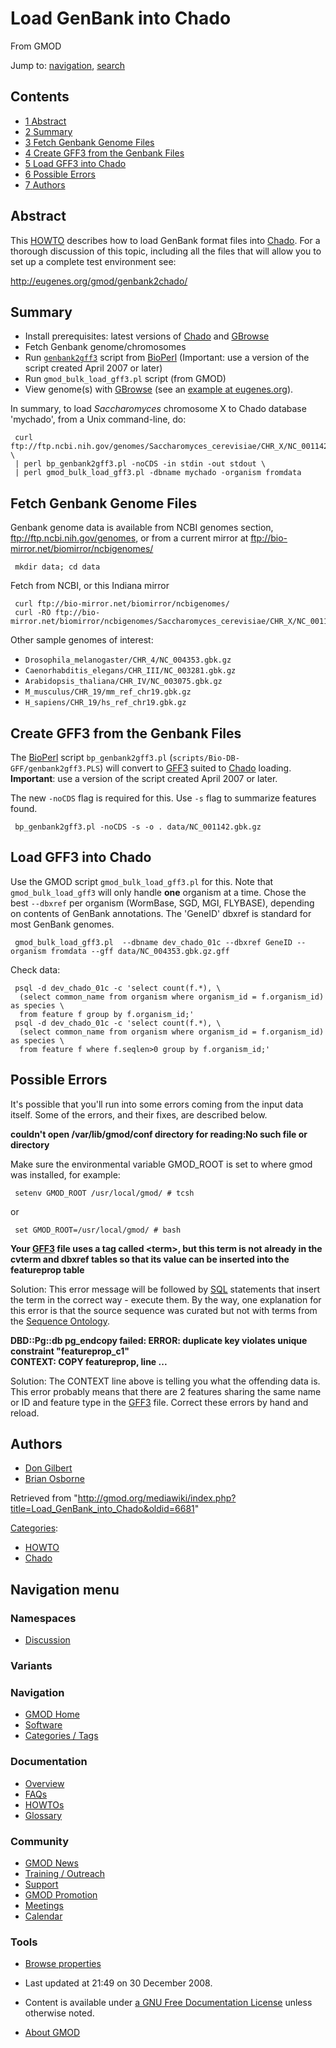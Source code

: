









<span id="top"></span>







# <span dir="auto">Load GenBank into Chado</span>





From GMOD









Jump to: [navigation](#mw-navigation), [search](#p-search)









## Contents



- [<span class="tocnumber">1</span>
  <span class="toctext">Abstract</span>](#Abstract)
- [<span class="tocnumber">2</span>
  <span class="toctext">Summary</span>](#Summary)
- [<span class="tocnumber">3</span> <span class="toctext">Fetch Genbank
  Genome Files</span>](#Fetch_Genbank_Genome_Files)
- [<span class="tocnumber">4</span> <span class="toctext">Create GFF3
  from the Genbank Files</span>](#Create_GFF3_from_the_Genbank_Files)
- [<span class="tocnumber">5</span> <span class="toctext">Load GFF3 into
  Chado</span>](#Load_GFF3_into_Chado)
- [<span class="tocnumber">6</span> <span class="toctext">Possible
  Errors</span>](#Possible_Errors)
- [<span class="tocnumber">7</span>
  <span class="toctext">Authors</span>](#Authors)



## <span id="Abstract" class="mw-headline">Abstract</span>

This [HOWTO](Category%3AHOWTO "Category%3AHOWTO") describes how to load
GenBank format files into
<a href="Chado" class="mw-redirect" title="Chado">Chado</a>. For a
thorough discussion of this topic, including all the files that will
allow you to set up a complete test environment see:

<a href="http://eugenes.org/gmod/genbank2chado/" class="external free"
rel="nofollow">http://eugenes.org/gmod/genbank2chado/</a>

  

## <span id="Summary" class="mw-headline">Summary</span>

- Install prerequisites: latest versions of
  <a href="Chado" class="mw-redirect" title="Chado">Chado</a> and
  [GBrowse](GBrowse.1 "GBrowse")
- Fetch Genbank genome/chromosomes
- Run <a
  href="http://code.open-bio.org/svnweb/index.cgi/bioperl/view/bioperl-live/trunk/scripts/Bio-DB-GFF/genbank2gff3.PLS"
  class="external text" rel="nofollow"><code>genbank2gff3</code></a>
  script from [BioPerl](BioPerl "BioPerl") (Important: use a version of
  the script created April 2007 or later)
- Run `gmod_bulk_load_gff3.pl` script (from GMOD)
- View genome(s) with [GBrowse](GBrowse.1 "GBrowse") (see an <a
  href="http://server3.eugenes.org/cgi-bin/gmod01/gbrowse/dev_chado_ggb/"
  class="external text" rel="nofollow">example at eugenes.org</a>).

In summary, to load *Saccharomyces* chromosome X to Chado database
'mychado', from a Unix command-line, do:

     curl ftp://ftp.ncbi.nih.gov/genomes/Saccharomyces_cerevisiae/CHR_X/NC_001142.gbk \
     | perl bp_genbank2gff3.pl -noCDS -in stdin -out stdout \
     | perl gmod_bulk_load_gff3.pl -dbname mychado -organism fromdata

## <span id="Fetch_Genbank_Genome_Files" class="mw-headline">Fetch Genbank Genome Files</span>

Genbank genome data is available from NCBI genomes section,
<a href="ftp://ftp.ncbi.nih.gov/genomes" class="external free"
rel="nofollow">ftp://ftp.ncbi.nih.gov/genomes</a>, or from a current
mirror at <a href="ftp://bio-mirror.net/biomirror/ncbigenomes/"
class="external free"
rel="nofollow">ftp://bio-mirror.net/biomirror/ncbigenomes/</a>

     mkdir data; cd data

Fetch from NCBI, or this Indiana mirror

     curl ftp://bio-mirror.net/biomirror/ncbigenomes/
     curl -RO ftp://bio-mirror.net/biomirror/ncbigenomes/Saccharomyces_cerevisiae/CHR_X/NC_001142.gbk.gz

Other sample genomes of interest:

- `Drosophila_melanogaster/CHR_4/NC_004353.gbk.gz`
- `Caenorhabditis_elegans/CHR_III/NC_003281.gbk.gz`
- `Arabidopsis_thaliana/CHR_IV/NC_003075.gbk.gz`
- `M_musculus/CHR_19/mm_ref_chr19.gbk.gz`
- `H_sapiens/CHR_19/hs_ref_chr19.gbk.gz`

  

## <span id="Create_GFF3_from_the_Genbank_Files" class="mw-headline">Create GFF3 from the Genbank Files</span>

The [BioPerl](BioPerl "BioPerl") script `bp_genbank2gff3.pl`
(`scripts/Bio-DB-GFF/genbank2gff3.PLS`) will convert to
[GFF3](GFF3 "GFF3") suited to
<a href="Chado" class="mw-redirect" title="Chado">Chado</a> loading.
**Important**: use a version of the script created April 2007 or later.

The new `-noCDS` flag is required for this. Use `-s` flag to summarize
features found.

     bp_genbank2gff3.pl -noCDS -s -o . data/NC_001142.gbk.gz

  

## <span id="Load_GFF3_into_Chado" class="mw-headline">Load GFF3 into Chado</span>

Use the GMOD script `gmod_bulk_load_gff3.pl` for this. Note that
`gmod_bulk_load_gff3` will only handle **one** organism at a time. Chose
the best `--dbxref` per organism (WormBase, SGD, MGI, FLYBASE),
depending on contents of GenBank annotations. The 'GeneID' dbxref is
standard for most GenBank genomes.

     gmod_bulk_load_gff3.pl  --dbname dev_chado_01c --dbxref GeneID --organism fromdata --gff data/NC_004353.gbk.gz.gff

Check data:

     psql -d dev_chado_01c -c 'select count(f.*), \
      (select common_name from organism where organism_id = f.organism_id) as species \
      from feature f group by f.organism_id;'
     psql -d dev_chado_01c -c 'select count(f.*), \
      (select common_name from organism where organism_id = f.organism_id) as species \
      from feature f where f.seqlen>0 group by f.organism_id;'

  

## <span id="Possible_Errors" class="mw-headline">Possible Errors</span>

It's possible that you'll run into some errors coming from the input
data itself. Some of the errors, and their fixes, are described below.

  
**couldn't open /var/lib/gmod/conf directory for reading:No such file or
directory**

Make sure the environmental variable GMOD_ROOT is set to where gmod was
installed, for example:

     setenv GMOD_ROOT /usr/local/gmod/ # tcsh

or

     set GMOD_ROOT=/usr/local/gmod/ # bash

  
**Your [GFF3](GFF3 "GFF3") file uses a tag called \<term\>, but this
term is not already in the cvterm and dbxref tables so that its value
can be inserted into the featureprop table**

Solution: This error message will be followed by
[SQL](Glossary#SQL "Glossary") statements that insert the term in the
correct way - execute them. By the way, one explanation for this error
is that the source sequence was curated but not with terms from the
<a href="http://sequenceontology.org" class="external text"
rel="nofollow">Sequence Ontology</a>.

  
**DBD::Pg::db pg_endcopy failed: ERROR: duplicate key violates unique
constraint "featureprop_c1"**  
**CONTEXT: COPY featureprop, line ...**

Solution: The CONTEXT line above is telling you what the offending data
is. This error probably means that there are 2 features sharing the same
name or ID and feature type in the [GFF3](GFF3 "GFF3") file. Correct
these errors by hand and reload.

## <span id="Authors" class="mw-headline">Authors</span>

- [Don Gilbert](User%3ADongilbert "User%3ADongilbert")
- <a href="http://www.bioperl.org/wiki/Brian_Osborne" class="extiw"
  title="bp:Brian Osborne">Brian Osborne</a>





Retrieved from
"<http://gmod.org/mediawiki/index.php?title=Load_GenBank_into_Chado&oldid=6681>"







[Categories](Special%3ACategories "Special%3ACategories"):

- [HOWTO](Category%3AHOWTO "Category%3AHOWTO")
- [Chado](Category%3AChado "Category%3AChado")















## Navigation menu









### Namespaces


- <span id="ca-talk"><a
  href="http://gmod.org/mediawiki/index.php?title=Talk:Load_GenBank_into_Chado&amp;action=edit&amp;redlink=1"
  accesskey="t"
  title="Discussion about the content page [t]">Discussion</a></span>





### 

### Variants[](#)























<a href="Main_Page"
style="background-image: url(../images/GMOD-cogs.png);"
title="Visit the main page"></a>





### Navigation



- <span id="n-GMOD-Home">[GMOD Home](Main_Page)</span>
- <span id="n-Software">[Software](GMOD_Components)</span>
- <span id="n-Categories-.2F-Tags">[Categories /
  Tags](Categories)</span>







### Documentation



- <span id="n-Overview">[Overview](Overview)</span>
- <span id="n-FAQs">[FAQs](Category%3AFAQ)</span>
- <span id="n-HOWTOs">[HOWTOs](Category%3AHOWTO)</span>
- <span id="n-Glossary">[Glossary](Glossary)</span>







### Community



- <span id="n-GMOD-News">[GMOD News](GMOD_News)</span>
- <span id="n-Training-.2F-Outreach">[Training /
  Outreach](Training_and_Outreach)</span>
- <span id="n-Support">[Support](Support)</span>
- <span id="n-GMOD-Promotion">[GMOD Promotion](GMOD_Promotion)</span>
- <span id="n-Meetings">[Meetings](Meetings)</span>
- <span id="n-Calendar">[Calendar](Calendar)</span>







### Tools




- <span id="t-smwbrowselink"><a href="Special%3ABrowse/Load_GenBank_into_Chado" rel="smw-browse">Browse
  properties</a></span>












- <span id="footer-info-lastmod">Last updated at 21:49 on 30 December
  2008.</span>
<!-- - <span id="footer-info-viewcount">53,382 page views.</span> -->
- <span id="footer-info-copyright">Content is available under
  <a href="http://www.gnu.org/licenses/fdl-1.3.html" class="external"
  rel="nofollow">a GNU Free Documentation License</a> unless otherwise
  noted.</span>

<!-- -->

- <span id="footer-places-about">[About
  GMOD](GMOD%3AAbout "GMOD%3AAbout")</span>

<!-- -->







